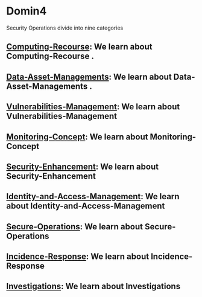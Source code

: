 # Domin4

Security Operations divide into nine categories

## **[Computing-Recourse](https://github.com/sherazi1214/Computing-Recourse)**: We learn about Computing-Recourse .

## **[Data-Asset-Managements](https://github.com/sherazi1214/Data-Asset-Managements)**: We learn about Data-Asset-Managements .

## **[Vulnerabilities-Management](https://github.com/sherazi1214/Vulnerabilities-Management)**: We learn about Vulnerabilities-Management

## **[Monitoring-Concept](https://github.com/sherazi1214/Monitoring-Concept)**: We learn about Monitoring-Concept

## **[Security-Enhancement](https://github.com/sherazi1214/Security-Enhancement)**: We learn about Security-Enhancement

## **[Identity-and-Access-Management](https://github.com/sherazi1214/Identity-and-Access-Management-/tree/main)**: We learn about Identity-and-Access-Management

## **[Secure-Operations](https://github.com/sherazi1214/Secure-Operations)**: We learn about Secure-Operations

## **[Incidence-Response](https://github.com/sherazi1214/Incidence-Response)**: We learn about Incidence-Response

## **[Investigations](https://github.com/sherazi1214/Data-Sources-/blob/main/README.md)**: We learn about Investigations
